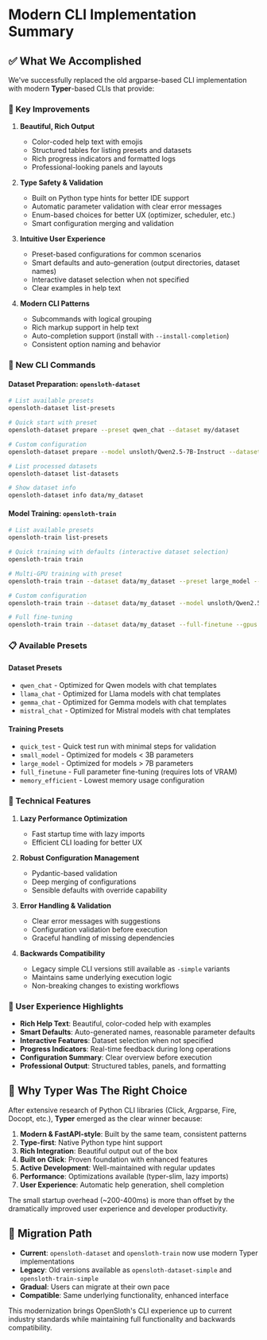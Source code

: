 # Modern CLI Implementation Summary

## ✅ What We Accomplished

We've successfully replaced the old argparse-based CLI implementation with modern **Typer**-based CLIs that provide:

### 🎯 Key Improvements

1. **Beautiful, Rich Output**
   - Color-coded help text with emojis
   - Structured tables for listing presets and datasets  
   - Rich progress indicators and formatted logs
   - Professional-looking panels and layouts

2. **Type Safety & Validation**
   - Built on Python type hints for better IDE support
   - Automatic parameter validation with clear error messages
   - Enum-based choices for better UX (optimizer, scheduler, etc.)
   - Smart configuration merging and validation

3. **Intuitive User Experience** 
   - Preset-based configurations for common scenarios
   - Smart defaults and auto-generation (output directories, dataset names)
   - Interactive dataset selection when not specified
   - Clear examples in help text

4. **Modern CLI Patterns**
   - Subcommands with logical grouping
   - Rich markup support in help text
   - Auto-completion support (install with `--install-completion`)
   - Consistent option naming and behavior

### 🚀 New CLI Commands

#### Dataset Preparation: `opensloth-dataset`
```bash
# List available presets
opensloth-dataset list-presets

# Quick start with preset
opensloth-dataset prepare --preset qwen_chat --dataset my/dataset

# Custom configuration
opensloth-dataset prepare --model unsloth/Qwen2.5-7B-Instruct --dataset mlabonne/FineTome-100k --samples 5000

# List processed datasets
opensloth-dataset list-datasets

# Show dataset info
opensloth-dataset info data/my_dataset
```

#### Model Training: `opensloth-train` 
```bash
# List available presets
opensloth-train list-presets

# Quick training with defaults (interactive dataset selection)
opensloth-train train

# Multi-GPU training with preset
opensloth-train train --dataset data/my_dataset --preset large_model --gpus 0,1,2,3

# Custom configuration
opensloth-train train --dataset data/my_dataset --model unsloth/Qwen2.5-7B-Instruct --epochs 5 --batch-size 2

# Full fine-tuning
opensloth-train train --dataset data/my_dataset --full-finetune --gpus 0,1,2,3
```

### 📋 Available Presets

#### Dataset Presets
- `qwen_chat` - Optimized for Qwen models with chat templates
- `llama_chat` - Optimized for Llama models with chat templates  
- `gemma_chat` - Optimized for Gemma models with chat templates
- `mistral_chat` - Optimized for Mistral models with chat templates

#### Training Presets
- `quick_test` - Quick test run with minimal steps for validation
- `small_model` - Optimized for models < 3B parameters
- `large_model` - Optimized for models > 7B parameters
- `full_finetune` - Full parameter fine-tuning (requires lots of VRAM)
- `memory_efficient` - Lowest memory usage configuration

### 🔧 Technical Features

1. **Lazy Performance Optimization**
   - Fast startup time with lazy imports
   - Efficient CLI loading for better UX

2. **Robust Configuration Management**
   - Pydantic-based validation
   - Deep merging of configurations
   - Sensible defaults with override capability

3. **Error Handling & Validation**
   - Clear error messages with suggestions
   - Configuration validation before execution
   - Graceful handling of missing dependencies

4. **Backwards Compatibility**
   - Legacy simple CLI versions still available as `-simple` variants
   - Maintains same underlying execution logic
   - Non-breaking changes to existing workflows

### 🎨 User Experience Highlights

- **Rich Help Text**: Beautiful, color-coded help with examples
- **Smart Defaults**: Auto-generated names, reasonable parameter defaults
- **Interactive Features**: Dataset selection when not specified
- **Progress Indicators**: Real-time feedback during long operations
- **Configuration Summary**: Clear overview before execution
- **Professional Output**: Structured tables, panels, and formatting

## 🚀 Why Typer Was The Right Choice

After extensive research of Python CLI libraries (Click, Argparse, Fire, Docopt, etc.), **Typer** emerged as the clear winner because:

1. **Modern & FastAPI-style**: Built by the same team, consistent patterns
2. **Type-first**: Native Python type hint support
3. **Rich Integration**: Beautiful output out of the box
4. **Built on Click**: Proven foundation with enhanced features
5. **Active Development**: Well-maintained with regular updates
6. **Performance**: Optimizations available (typer-slim, lazy imports)
7. **User Experience**: Automatic help generation, shell completion

The small startup overhead (~200-400ms) is more than offset by the dramatically improved user experience and developer productivity.

## 📝 Migration Path

- **Current**: `opensloth-dataset` and `opensloth-train` now use modern Typer implementations
- **Legacy**: Old versions available as `opensloth-dataset-simple` and `opensloth-train-simple`
- **Gradual**: Users can migrate at their own pace
- **Compatible**: Same underlying functionality, enhanced interface

This modernization brings OpenSloth's CLI experience up to current industry standards while maintaining full functionality and backwards compatibility.
